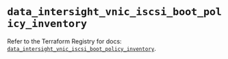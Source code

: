 # `data_intersight_vnic_iscsi_boot_policy_inventory`

Refer to the Terraform Registry for docs: [`data_intersight_vnic_iscsi_boot_policy_inventory`](https://registry.terraform.io/providers/ciscodevnet/intersight/1.0.71/docs/data-sources/vnic_iscsi_boot_policy_inventory).
